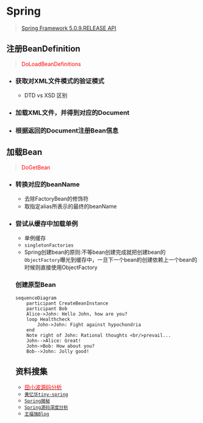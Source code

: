 # Spring
> [Spring Framework 5.0.9.RELEASE API](https://docs.spring.io/spring/docs/current/javadoc-api/overview-summary.html)

## 注册BeanDefinition
> <font color="red">DoLoadBeanDefinitions</font>

- ### 获取对XML文件模式的验证模式
  - DTD vs XSD 区别
- ### 加载XML文件，并得到对应的Document
- ### 根据返回的Document注册Bean信息
## 加载Bean
> <font color="red">DoGetBean</font>

- ### 转换对应的beanName
  -  去除FactoryBean的修饰符
  - 取指定alias所表示的最终的beanName
- ### 尝试从缓存中加载单例
  - 单例缓存
  - `singletonFactories`
  - Spring创建bean的原则:不等bean创建完成就把创建bean的`ObjectFactory`曝光到缓存中，一旦下一个bean的创建依赖上一个bean的时候则直接使用ObjectFactory

  ### 创建原型Bean
  ```mermaid
  sequenceDiagram
      participant CreateBeanInstance
      participant Bob
      Alice->John: Hello John, how are you?
      loop Healthcheck
          John->John: Fight against hypochondria
      end
      Note right of John: Rational thoughts <br/>prevail...
      John-->Alice: Great!
      John->Bob: How about you?
      Bob-->John: Jolly good!
  ```

  ## 资料搜集
  - [<font color="red">田小波源码分析</font>](https://www.tianxiaobo.com/2018/05/30/Spring-IOC-%E5%AE%B9%E5%99%A8%E6%BA%90%E7%A0%81%E5%88%86%E6%9E%90%E7%B3%BB%E5%88%97%E6%96%87%E7%AB%A0%E5%AF%BC%E8%AF%BB/)
  - [`黄忆华tiny-spring`](https://www.zybuluo.com/dugu9sword/note/382745)
  - [`Spring揭秘`](https://www.dropbox.com/s/93b7vkukf27t5q5/spring%E6%8F%AD%E7%A7%98.pdf?dl=0)
  - [`Spring源码深度分析`](https://www.dropbox.com/s/xot5ipi6hkmco09/Spring-deep.pdf?dl=0)
  - [`王福强Blog`](https://darrenwangfq.wordpress.com/about/)
